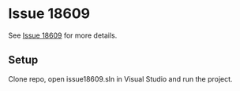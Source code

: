 # Issue 18609
See [Issue 18609](https://github.com/umbraco/Umbraco-CMS/issues/18609) for more details.

## Setup
Clone repo, open issue18609.sln in Visual Studio and run the project.